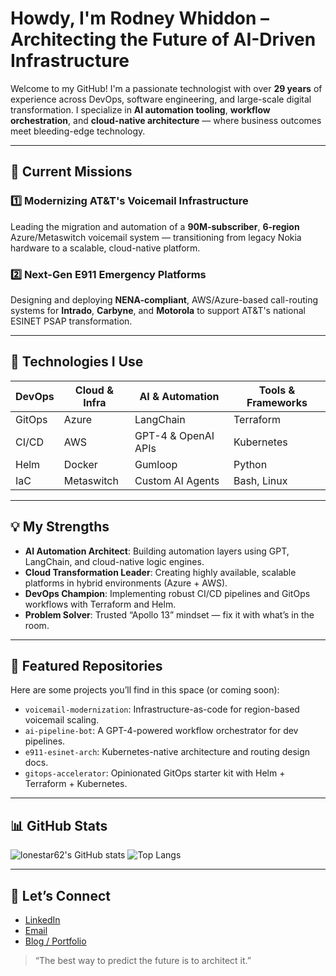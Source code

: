 # Howdy, I'm Rodney Whiddon – Architecting the Future of AI-Driven Infrastructure

Welcome to my GitHub! I'm a passionate technologist with over **29 years** of experience across DevOps, software engineering, and large-scale digital transformation. I specialize in **AI automation tooling**, **workflow orchestration**, and **cloud-native architecture** — where business outcomes meet bleeding-edge technology.

---

## 🚀 Current Missions

### 1️⃣ Modernizing AT&T's Voicemail Infrastructure  
Leading the migration and automation of a **90M-subscriber**, **6-region** Azure/Metaswitch voicemail system — transitioning from legacy Nokia hardware to a scalable, cloud-native platform.

### 2️⃣ Next-Gen E911 Emergency Platforms  
Designing and deploying **NENA-compliant**, AWS/Azure-based call-routing systems for **Intrado**, **Carbyne**, and **Motorola** to support AT&T's national ESINET PSAP transformation.

---

## 🔧 Technologies I Use

| DevOps | Cloud & Infra | AI & Automation | Tools & Frameworks |
|-------|----------------|------------------|---------------------|
| GitOps | Azure | LangChain | Terraform |
| CI/CD | AWS | GPT-4 & OpenAI APIs | Kubernetes |
| Helm | Docker | Gumloop | Python |
| IaC | Metaswitch | Custom AI Agents | Bash, Linux |

---

## 💡 My Strengths

- **AI Automation Architect**: Building automation layers using GPT, LangChain, and cloud-native logic engines.
- **Cloud Transformation Leader**: Creating highly available, scalable platforms in hybrid environments (Azure + AWS).
- **DevOps Champion**: Implementing robust CI/CD pipelines and GitOps workflows with Terraform and Helm.
- **Problem Solver**: Trusted “Apollo 13” mindset — fix it with what’s in the room.

---

## 📌 Featured Repositories

Here are some projects you’ll find in this space (or coming soon):

- `voicemail-modernization`: Infrastructure-as-code for region-based voicemail scaling.
- `ai-pipeline-bot`: A GPT-4-powered workflow orchestrator for dev pipelines.
- `e911-esinet-arch`: Kubernetes-native architecture and routing design docs.
- `gitops-accelerator`: Opinionated GitOps starter kit with Helm + Terraform + Kubernetes.

---

## 📊 GitHub Stats

![lonestar62's GitHub stats](https://urldefense.com/v3/__https://github-readme-stats.vercel.app/api?username=lonestar62&show_icons=true&theme=default__;!!BhdT!nhnYgwyqXZdXpqCB3dlgPvrD7ol629LfijO5g5_XqtUyn0f8JJDsf4S-qNzeuqU3WAAKOgpMG30k$)
![Top Langs](https://urldefense.com/v3/__https://github-readme-stats.vercel.app/api/top-langs/?username=lonestar62&layout=compact__;!!BhdT!nhnYgwyqXZdXpqCB3dlgPvrD7ol629LfijO5g5_XqtUyn0f8JJDsf4S-qNzeuqU3WAAKOid4W5a4$)

---

## 🤝 Let’s Connect

- [LinkedIn](https://linkedin.com/in/rwhiddon)  
- [Email](mailto:rod@whiddon.net)  
- [Blog / Portfolio](http:whiddon.net) 

> “The best way to predict the future is to architect it.”
